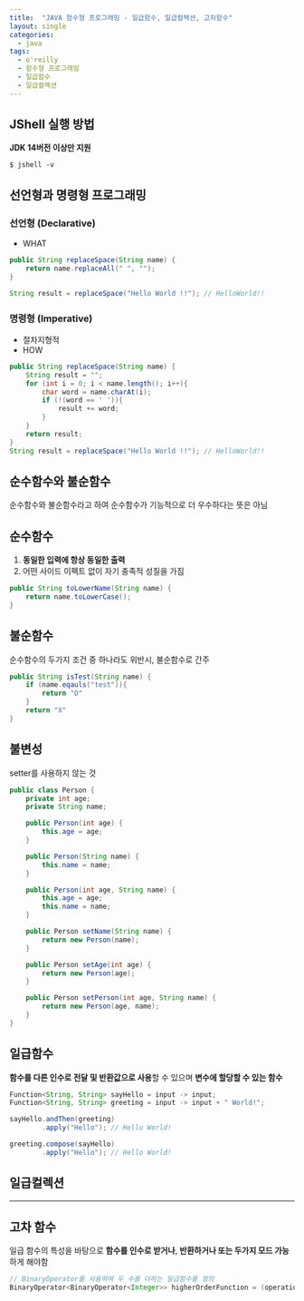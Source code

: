 ```yaml
---
title:  "JAVA 함수형 프로그래밍 - 일급함수, 일급컬렉션, 고차함수"
layout: single
categories:
  - java
tags:
  - o'reilly
  - 함수형 프로그래밍
  - 일급함수
  - 일급컬렉션
---
```


## JShell 실행 방법
**JDK 14버전 이상만 지원**
```shell
$ jshell -v
```

## 선언형과 명령형 프로그래밍
### 선언형 (Declarative)
- WHAT

```java
public String replaceSpace(String name) {
    return name.replaceAll(" ", "");
}

String result = replaceSpace("Hello World !!"); // HelloWorld!!
```

### 명령형 (Imperative)
- 절차지형적
- HOW

```java
public String replaceSpace(String name) {
    String result = "";
    for (int i = 0; i < name.length(); i++){
        char word = name.charAt(i);
        if (!(word == ' ')){
            result += word;
        }
    }
    return result;
}
String result = replaceSpace("Hello World !!"); // HelloWorld!!
```

## 순수함수와 불순함수
순수함수와 불순함수라고 하여 순수함수가 기능적으로 더 우수하다는 뜻은 아님

## 순수함수
1. **동일한 입력에 항상 동일한 출력**
2. 어떤 사이드 이펙트 없이 자기 충족적 성질을 가짐


```java
public String toLowerName(String name) {
    return name.toLowerCase();
}
```

## 불순함수
순수함수의 두가지 조건 중 하나라도 위반시, 불순함수로 간주
```java
public String isTest(String name) {
    if (name.eqauls("test")){
        return "O"
    }
    return "X"
}
```

## 불변성
setter를 사용하지 않는 것

```java
public class Person {
    private int age;
    private String name;

    public Person(int age) {
        this.age = age;
    }

    public Person(String name) {
        this.name = name;
    }

    public Person(int age, String name) {
        this.age = age;
        this.name = name;
    }

    public Person setName(String name) {
        return new Person(name);
    }

    public Person setAge(int age) {
        return new Person(age);
    }

    public Person setPerson(int age, String name) {
        return new Person(age, name);
    }
}
```

## 일급함수
**함수를 다른 인수로 전달 및 반환값으로 사용**할 수 있으며 **변수에 할당할 수 있는 함수**

```java
Function<String, String> sayHello = input -> input;
Function<String, String> greeting = input -> input + " World!";

sayHello.andThen(greeting)
        .apply("Hello"); // Hello World!

greeting.compose(sayHello)
        .apply("Hello"); // Hello World!
```

## 일급컬렉션
****



## 고차 함수
일급 함수의 특성을 바탕으로 **함수를 인수로 받거나**, **반환하거나 또는 두가지 모드 가능**하게 해야함

```java
// BinaryOperator를 사용하여 두 수를 더하는 일급함수를 정의
BinaryOperator<BinaryOperator<Integer>> higherOrderFunction = (operation) -> (a, b) -> operation.apply(a, b);
```
